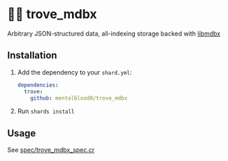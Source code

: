 # 🏴‍☠️ trove_mdbx

Arbitrary JSON-structured data, all-indexing storage backed with [libmdbx](https://libmdbx.dqdkfa.ru/)

## Installation

1. Add the dependency to your `shard.yml`:

   ```yaml
   dependencies:
     trove:
       github: mentalblood0/trove_mdbx
   ```

2. Run `shards install`

## Usage

See [spec/trove_mdbx_spec.cr](./spec/trove_mdbx_spec.cr)
